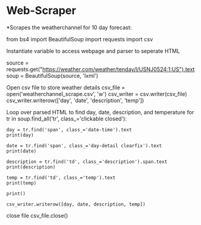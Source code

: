 # Web-Scraper
*Scrapes the weatherchannel for 10 day forecast:

from bs4 import BeautifulSoup
import requests
import csv

Instantiate variable to access webpage and parser to seperate HTML

source = requests.get("https://weather.com/weather/tenday/l/USNJ0524:1:US").text
soup = BeautifulSoup(source, 'lxml')

Open csv file to store weather details
csv_file = open('weatherchannel_scrape.csv', 'w')
csv_writer = csv.writer(csv_file)
csv_writer.writerow(['day', 'date', 'description', 'temp'])

Loop over parsed HTML to find day, date, description, and temperature
for tr in soup.find_all('tr', class_='clickable closed'):

    day = tr.find('span', class_='date-time').text
    print(day)

    date = tr.find('span', class_='day-detail clearfix').text
    print(date)

    description = tr.find('td', class_='description').span.text
    print(description)

    temp = tr.find('td', class_='temp').text
    print(temp)

    print()

    csv_writer.writerow([day, date, description, temp])

close file
csv_file.close()
